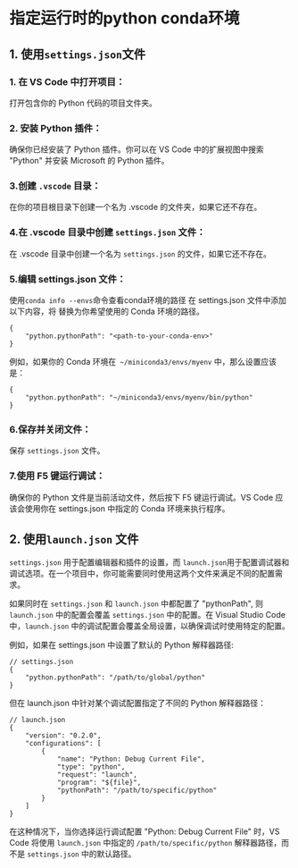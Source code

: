 # 指定运行时的python conda环境
## 1. 使用`settings.json`文件
### 1. 在 VS Code 中打开项目：
打开包含你的 Python 代码的项目文件夹。

### 2. 安装 Python 插件：
确保你已经安装了 Python 插件。你可以在 VS Code 中的扩展视图中搜索 "Python" 并安装 Microsoft 的 Python 插件。

### 3.创建 `.vscode` 目录：
在你的项目根目录下创建一个名为 .vscode 的文件夹，如果它还不存在。

### 4.在 .vscode 目录中创建 `settings.json` 文件：
在 .vscode 目录中创建一个名为 `settings.json` 的文件，如果它还不存在。

### 5.编辑 settings.json 文件：
使用`conda info --envs`命令查看conda环境的路径
在 settings.json 文件中添加以下内容，将 <path-to-your-conda-env> 替换为你希望使用的 Conda 环境的路径。

```
{
    "python.pythonPath": "<path-to-your-conda-env>"
}
```
例如，如果你的 Conda 环境在` ~/miniconda3/envs/myenv` 中，那么设置应该是：

```
{
    "python.pythonPath": "~/miniconda3/envs/myenv/bin/python"
}
```
### 6.保存并关闭文件：
保存 `settings.json` 文件。

### 7.使用 F5 键运行调试：
确保你的 Python 文件是当前活动文件，然后按下 F5 键运行调试。VS Code 应该会使用你在 settings.json 中指定的 Conda 环境来执行程序。

## 2. 使用`launch.json` 文件
`settings.json` 用于配置编辑器和插件的设置，而 `launch.json`用于配置调试器和调试选项。在一个项目中，你可能需要同时使用这两个文件来满足不同的配置需求。


如果同时在 `settings.json` 和 `launch.json` 中都配置了 "pythonPath", 则 `launch.json` 中的配置会覆盖 `settings.json` 中的配置。在 Visual Studio Code 中，`launch.json` 中的调试配置会覆盖全局设置，以确保调试时使用特定的配置。  

例如，如果在 settings.json 中设置了默认的 Python 解释器路径:  
```
// settings.json
{
    "python.pythonPath": "/path/to/global/python"
}
```
但在 launch.json 中针对某个调试配置指定了不同的 Python 解释器路径：
```
// launch.json
{
    "version": "0.2.0",
    "configurations": [
        {
            "name": "Python: Debug Current File",
            "type": "python",
            "request": "launch",
            "program": "${file}",
            "pythonPath": "/path/to/specific/python"
        }
    ]
}
```
在这种情况下，当你选择运行调试配置 "Python: Debug Current File" 时，VS Code 将使用 `launch.json` 中指定的 `/path/to/specific/python` 解释器路径，而不是 `settings.json` 中的默认路径。